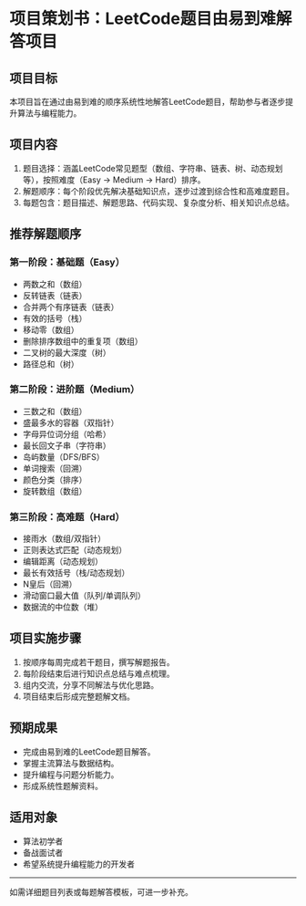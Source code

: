 # 项目策划书：LeetCode题目由易到难解答项目

## 项目目标
本项目旨在通过由易到难的顺序系统性地解答LeetCode题目，帮助参与者逐步提升算法与编程能力。

## 项目内容
1. 题目选择：涵盖LeetCode常见题型（数组、字符串、链表、树、动态规划等），按照难度（Easy → Medium → Hard）排序。
2. 解题顺序：每个阶段优先解决基础知识点，逐步过渡到综合性和高难度题目。
3. 每题包含：题目描述、解题思路、代码实现、复杂度分析、相关知识点总结。

## 推荐解题顺序
### 第一阶段：基础题（Easy）
- 两数之和（数组）
- 反转链表（链表）
- 合并两个有序链表（链表）
- 有效的括号（栈）
- 移动零（数组）
- 删除排序数组中的重复项（数组）
- 二叉树的最大深度（树）
- 路径总和（树）

### 第二阶段：进阶题（Medium）
- 三数之和（数组）
- 盛最多水的容器（双指针）
- 字母异位词分组（哈希）
- 最长回文子串（字符串）
- 岛屿数量（DFS/BFS）
- 单词搜索（回溯）
- 颜色分类（排序）
- 旋转数组（数组）

### 第三阶段：高难题（Hard）
- 接雨水（数组/双指针）
- 正则表达式匹配（动态规划）
- 编辑距离（动态规划）
- 最长有效括号（栈/动态规划）
- N皇后（回溯）
- 滑动窗口最大值（队列/单调队列）
- 数据流的中位数（堆）

## 项目实施步骤
1. 按顺序每周完成若干题目，撰写解题报告。
2. 每阶段结束后进行知识点总结与难点梳理。
3. 组内交流，分享不同解法与优化思路。
4. 项目结束后形成完整题解文档。

## 预期成果
- 完成由易到难的LeetCode题目解答。
- 掌握主流算法与数据结构。
- 提升编程与问题分析能力。
- 形成系统性题解资料。

## 适用对象
- 算法初学者
- 备战面试者
- 希望系统提升编程能力的开发者

---
如需详细题目列表或每题解答模板，可进一步补充。
